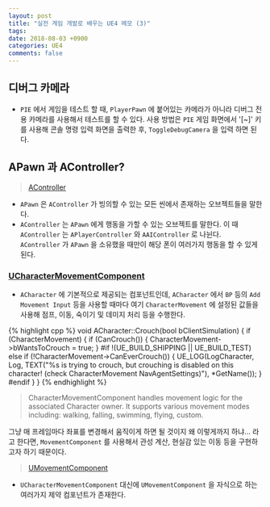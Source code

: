 ```yaml
---
layout: post
title: "실전 게임 개발로 배우는 UE4 메모 (3)"
tags:
date: 2018-08-03 +0900
categories: UE4
comments: false
---
```

<script type="text/javascript"
    src="http://cdn.mathjax.org/mathjax/latest/MathJax.js?config=TeX-AMS-MML_HTMLorMML">
</script>

## 디버그 카메라

* `PIE` 에서 게임을 테스트 할 때, `PlayerPawn` 에 붙어있는 카메라가 아니라 디버그 전용 카메라를 사용해서 테스트를 할 수 있다. 
  사용 방법은 `PIE` 게임 화면에서 '[~]' 키를 사용해 콘솔 명령 입력 화면을 출력한 후, `ToggleDebugCamera` 을 입력 하면 된다.

## APawn 과 AController?

> [AController](https://api.unrealengine.com/INT/API/Runtime/Engine/GameFramework/AController/index.html)

* `APawn` 은 `AController` 가 빙의할 수 있는 모든 씬에서 존재하는 오브젝트들을 말한다.
* `AController` 는 `APawn` 에게 행동을 가할 수 있는 오브젝트를 말한다. 이 때 `AController` 는 `APlayerController` 와 `AAIController` 로 나뉜다. `AController` 가 `APawn` 을 소유했을 때만이 해당 폰이 여러가지 행동을 할 수 있게 된다. 

### [UCharacterMovementComponent](http://api.unrealengine.com/INT/API/Runtime/Engine/GameFramework/UCharacterMovementComponent/)

* `ACharacter` 에 기본적으로 제공되는 컴포넌트인데, `ACharacter` 에서 `BP` 등의 `Add Movement Input` 등을 사용할 때마다 여기 `CharacterMovement` 에 설정된 값들을 사용해 점프, 이동, 숙이기 및 데미지 처리 등을 수행한다.

{% highlight cpp %}
void ACharacter::Crouch(bool bClientSimulation)
{
	if (CharacterMovement)
	{
		if (CanCrouch())
		{
			CharacterMovement->bWantsToCrouch = true;
		}
#if !(UE_BUILD_SHIPPING || UE_BUILD_TEST)
		else if (!CharacterMovement->CanEverCrouch())
		{
			UE_LOG(LogCharacter, Log, TEXT("%s is trying to crouch, but crouching is disabled on this character! (check CharacterMovement NavAgentSettings)"), *GetName());
		}
#endif
	}
}
{% endhighlight %}

> CharacterMovementComponent handles movement logic for the associated Character owner. It supports various movement modes including: walking, falling, swimming, flying, custom. 

그냥 매 프레임마다 좌표를 변경해서 움직이게 하면 될 것이지 왜 이렇게까지 하냐... 라고 한다면, `MovementComponent` 를 사용해서 관성 계산, 현실감 있는 이동 등을 구현하고자 하기 때문이다. 

> [UMovementComponent](http://api.unrealengine.com/INT/API/Runtime/Engine/GameFramework/UMovementComponent/index.html)

* `UCharacterMovementComponent` 대신에 `UMovementComponent` 을 자식으로 하는 여러가지 제약 컴포넌트가 존재한다.

